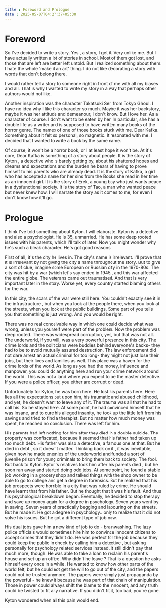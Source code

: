 ```yaml
---
title : Foreword and Prologue
date : 2025-05-07T04:27:37+05:30
---
```


# Foreword

So I've decided to write a story.
Yes , a story, I get it. Very unlike me.
But I have actually written a lot of stories in school.
Most of them got lost, and those that are left are better left untold.
But I realized something about them.
I hate the whole 'make it an art' thing.
I do not like decorating a story with words that don't belong there.

I would rather tell a story to someone right in front of me with all my biases and all.
That is why I wanted to write my story in a way that perhaps other authors would not like.

Another inspiration was the character Takatsuki Sen from Tokyo Ghoul.
I have no idea why I like this character so much. Maybe it was her backstory, maybe it was her attitude and demeanour,
I don't know. But I love her. As a character of course. I don't want to be eaten by her.
In particular, she has a double life as a writer and is supposed to have written many books of the horror genre.
The names of one of those books stuck with me. Dear Kafka.
Something about it felt so personal, so magnetic. It resonated with me.
I decided that I wanted to write a book by the same name.

Of course, it won't be a horror book, or I at least hope it won't be.
At it's core, Dear Kafka is something of a story about people.
It is the story of Kyton , a detective who is barely getting by, about his shattered hopes and dreams and expectations and the burden he bears of having to prove himself to his parents who are already dead.
It is the story of Kafka, a girl who has accepted a name for her sins from the Books she read in her time as an innocent girl.
It is the story of Erek, a young boy who just wants peace in a dysfunctional society.
It is the story of Tao, a man who wanted peace but never knew how.
I will narrate the story as it comes to me, for even I don't know how it'll go.

# Prologue

I think I've told something about Kyton.
I will elaborate.
Kyton is a detective and also a psychologist. He is 35, unmarried.
He has some deep rooted issues with his parents, which I'll talk of later.
Now you might wonder why he's such a bleak character.
He's got good reasons.

First of all, it's the city he lives in.
The city's name is irrelevant. I'll prove that it is irrelevant by not giving the city a name throughout the story.
But to give a sort of clue, imagine some European or Russian city in the 1970-80s.
The city was hit by a war (which let's say ended in 1945), and this war affected the entire globe.
The veterans came out traumatised. And that is very important later in the story.
Worse yet, every country started blaming others for the war.

In this city, the scars of the war were still here.
You couldn't exactly see it in the infrastructure , but when you look at the people there, when you look at the streets, when you look at the public buildings,
Some part of you tells you that something is just wrong.
And you would be right.

There was no real conceivable way in which one could decide what was wrong, unless you yourself were part of the problem.
Now the problem was deep rooted. There was widespread corruption, yes, but that was not all.
The underworld, if you will, was a very powerful presence in this city.
The crime lords and the politicians were buddies behind everyone's backs- they had to be to avoid mutually assured destruction.
The law enforcement did not dare arrest an actual criminal for too long- they might not just lose their jobs, but their lives and families as well.
This place was a haven for the crime lords of the world.
As long as you had the money, influence and manpower, you could do anything here and run your crime network around the world.
This was not a land where you expect to be the master detective.
If you were a police officer, you either are corrupt or dead.

Unfortunately for Kyton, he was born here.
He lost his parents here.
Here lies all the expectations put upon him, his traumatic and abused childhood, and yet, he doesn't want to leave any of it.
The trauma was all that he had to call his.
So he stayed here.
At some point, he had convinced himself that he was insane, and to cure his alleged insanity, he took up the little left from his savings and tried to find a therapist.
But no matter how much money was spent, he reached no conclusion.
There was left for him.

His parents had left nothing for him after they died in a double suicide.
The property was confiscated, because it seemed that his father had taken up too much debt.
His father was also a detective, a famous one at that. But he died in debt , so it doesn't matter.
Thinking back on it , it was inevitable, given how he made enemies of the underworld and funded a sort of juvenile prison for young criminals to bring them back to society.
The fool.
But back to Kyton.
Kyton's relatives took him after his parents died , but he soon ran away and started doing odd jobs.
At some point, he found a stable job working in a grocery shop and talked things with the shop owner to be able to go to college and get a degree in forensics.
But he realized that his job prospects were horrible in a city that was ruled by crime.
He should have learnt that from his father.
But he thought that it was his fault.
And thus his psychological breakdown began.
Eventually, he decided to stop therapy and save up money again for a degree in psychology.
Seven years went by in saving.
Seven years of practically begging and labouring on the streets.
But he made it.
He got a degree in psychology.. only to realize that it did not solve his issues.
But he got a different type of job now.

His dual jobs gave him a new kind of job to do - brainwashing.
The lazy police officials would sometimes hire him to convince innocent citizens to accept crimes that they didn't do.
He was perfect for the job because they could keep the public in check by calling him a detective , but asking personally for psychology related services instead.
It still didn't pay that much more, though.
He was able to take a loan to reclaim his parent's house and set up an office.
Why didn't he leave ?
That is a question he asks himself every once in a while.
He wanted to know how other parts of the world felt, but he could not get the will to go out of the city, and the papers could not be trusted anymore.
The papers were simply just propaganda by the powerful - he knew it because he was part of that chain of manipulation.
Those in power could always shift the blame to the innocent, and any truth could be twisted to fit any narrative.
If you didn't fit it, too bad, you're gone.

Kyton wondered when all this pain would end.
